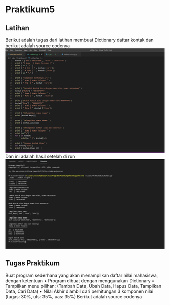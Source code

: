 # Praktikum5
## Latihan 
Berikut adalah tugas dari latihan membuat Dictionary daftar kontak dan berikut adalah source codenya
![gambar1](Screenshot/ss1.png)
Dan ini adalah hasil setelah di run 
![gambar2](Screenshot/ss2.png)

## Tugas Praktikum
Buat program sederhana yang akan menampilkan daftar nilai
mahasiswa, dengan ketentuan
• Program dibuat dengan menggunakan Dictionary
• Tampilkan menu pilihan: (Tambah Data, Ubah Data, Hapus Data,
Tampilkan Data, Cari Data)
• Nilai Akhir diambil dari perhitungan 3 komponen nilai (tugas: 30%,
uts: 35%, uas: 35%)
Berikut adalah source codenya